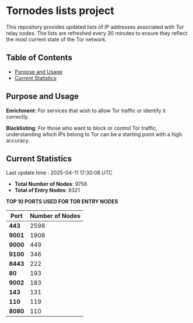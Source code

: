 # Tornodes lists project

This repository provides updated lists of IP addresses associated with Tor relay nodes. The lists are refreshed every 30 minutes to ensure they reflect the most current state of the Tor network.

## Table of Contents

- [Purpose and Usage](#purpose-and-usage)
- [Current Statistics](#current-statistics)


## Purpose and Usage

**Enrichment**: For services that wish to allow Tor traffic or identify it correctly.

**Blacklisting**: For those who want to block or control Tor traffic, understanding which IPs belong to Tor can be a starting point with a high accuracy.

## Current Statistics

Last update time : 2025-04-11 17:30:08 UTC

- **Total Number of Nodes**: 9756
- **Total of Entry Nodes**: 8321

**TOP 10 PORTS USED FOR TOR ENTRY NODES**

| **Port** | **Number of Nodes** |
|------|-----------------|
| **443**   | 2598  |
| **9001**   | 1908  |
| **9000**   | 449  |
| **9100**   | 346  |
| **8443**   | 222  |
| **80**   | 193  |
| **9002**   | 183  |
| **143**   | 131  |
| **110**   | 119  |
| **8080**   | 110  |

